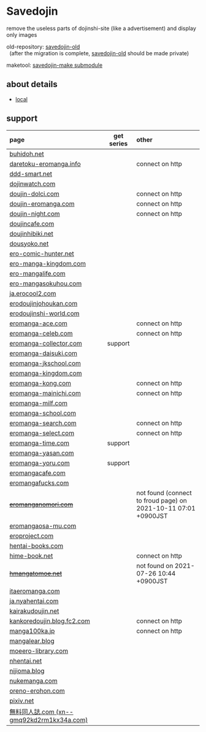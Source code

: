 # Savedojin

remove the useless parts of dojinshi-site (like a advertisement) and display only images

old-repository: [savedojin-old](https://github.com/riddle-laum/savedojin-old/)<br>
&nbsp;&nbsp;(after the migration is complete, [savedojin-old](https://github.com/riddle-laum/savedojin-old/) should be made private)

maketool: [savedojin-make submodule](https://github.com/riddle-laum/sd-make)

## about details
<!-- - [es6-module](./es6-moduule/README.md) -->
- [local](./local/README.md)

## support

| page | get series | other |
|:--|:--:|:--|
| [buhidoh.net](https://buhidoh.net) | |
| [daretoku-eromanga.info](http://daretoku-eromanga.info) | | connect on http |
| [ddd-smart.net](https://ddd-smart.net) | |
| [dojinwatch.com](https://dojinwatch.com) | |
| [doujin-dolci.com](http://doujin-dolci.com) | | connect on http |
| [doujin-eromanga.com](http://doujin-eromanga.com) | | connect on http |
| [doujin-night.com](http://doujin-night.com) | | connect on http |
| [doujincafe.com](https://doujincafe.com) | |
| [doujinhibiki.net](https://doujinhibiki.net) | |
| [dousyoko.net](https://dousyoko.net) | |
| [ero-comic-hunter.net](https://ero-comic-hunter.net) | |
| [ero-manga-kingdom.com](https://ero-manga-kingdom.com) | |
| [ero-mangalife.com](https://ero-mangalife.com) | |
| [ero-mangasokuhou.com](https://ero-mangasokuhou.com) | |
| [ja.erocool2.com](https://ja.erocool2.com/) | |
| [erodoujinjohoukan.com](https://erodoujinjohoukan.com) | |
| [erodoujinshi-world.com](https://erodoujinshi-world.com) | |
| [eromanga-ace.com](http://eromanga-ace.com) | | connect on http |
| [eromanga-celeb.com](http://eromanga-celeb.com) | | connect on http |
| [eromanga-collector.com](https://eromanga-collector.com) | support |
| [eromanga-daisuki.com](https://eromanga-daisuki.com) | |
| [eromanga-jkschool.com](https://eromanga-jkschool.com) | |
| [eromanga-kingdom.com](https://ero-manga-kingdom.com) | |
| [eromanga-kong.com](http://eromanga-kong.com) | | connect on http |
| [eromanga-mainichi.com](http://eromanga-mainichi.com) | | connect on http |
| [eromanga-milf.com](https://eromanga-milf.com) | |
| [eromanga-school.com](https://eromanga-school.com) | |
| [eromanga-search.com](http://eromanga-search.com) | | connect on http |
| [eromanga-select.com](http://eromanga-select.com)| | connect on http |
| [eromanga-time.com](https://eromanga-time.com) | support |
| [eromanga-yasan.com](https://eromanga-yasan.com) | |
| [eromanga-yoru.com](https://eromanga-yoru.com) | support |
| [eromangacafe.com](https://eromangacafe.com) | |
| [eromangafucks.com](https://eromangafucks.com) | |
| ~~[eromanganomori.com](https://eromanganomori.com)~~ | | not found (connect to froud page) on 2021-10-11 07:01 +0900JST |
| [eromangaosa-mu.com](https://eromangaosa-mu.com) | |
| [eroproject.com](https://eroproject.com) | |
| [hentai-books.com](https://hentai-books.com) | |
| [hime-book.net](http://hime-book.net) | | connect on http |
| ~~[hmangatomoe.net](https://hmangatomoe.net)~~ | | not found on 2021-07-26 10:44 +0900JST |
| [itaeromanga.com](https://itaeromanga.com) | |
| [ja.nyahentai.com](https://ja.nyahentai.com) | |
| [kairakudoujin.net](https://kairakudoujin.net) | |
| [kankoredoujin.blog.fc2.com](http://kankoredoujin.blog.fc2.com) | | connect on http |
| [manga100ka.jp](http://manga100ka.jp) | | connect on http |
| [mangalear.blog](https://mangalear.blog) | |
| [moeero-library.com](https://moeero-library.com) | |
| [nhentai.net](https://nhentai.net) | |
| [nijioma.blog](https://nijioma.blog) | |
| [nukemanga.com](https://nukemanga.com) | |
| [oreno-erohon.com](https://oreno-erohon.com) | |
| [pixiv.net](https://www.pixiv.net) | |
| [無料同人誌.com (xn--gmq92kd2rm1kx34a.com)](https://xn--gmq92kd2rm1kx34a.com) | |
